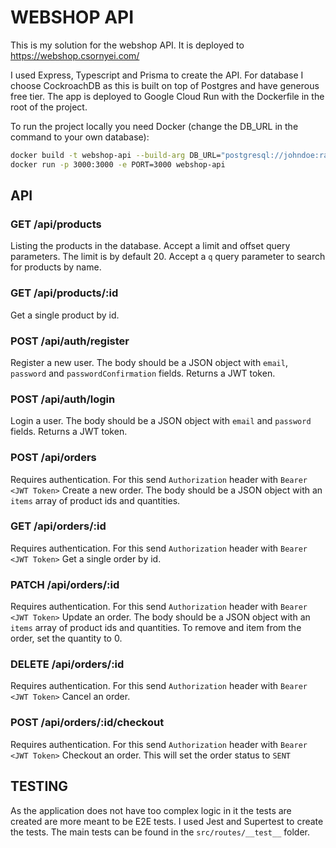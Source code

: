 # WEBSHOP API

This is my solution for the webshop API. It is deployed to https://webshop.csornyei.com/ 

I used Express, Typescript and Prisma to create the API. For database I choose CockroachDB as this is built on top of Postgres and have generous free tier.
The app is deployed to Google Cloud Run with the Dockerfile in the root of the project.

To run the project locally you need Docker (change the DB_URL in the command to your own database):

``` bash
docker build -t webshop-api --build-arg DB_URL="postgresql://johndoe:randompassword@localhost:5432/mydb?schema=public" .
docker run -p 3000:3000 -e PORT=3000 webshop-api
```

## API

### GET /api/products
Listing the products in the database. 
Accept a limit and offset query parameters. The limit is by default 20. 
Accept a `q` query parameter to search for products by name.

### GET /api/products/:id
Get a single product by id.

### POST /api/auth/register
Register a new user. The body should be a JSON object with `email`, `password` and `passwordConfirmation` fields.
Returns a JWT token.

### POST /api/auth/login
Login a user. The body should be a JSON object with `email` and `password` fields.
Returns a JWT token.

### POST /api/orders
Requires authentication. For this send `Authorization` header with `Bearer <JWT Token>`
Create a new order. The body should be a JSON object with an `items` array of product ids and quantities.

### GET /api/orders/:id
Requires authentication. For this send `Authorization` header with `Bearer <JWT Token>`
Get a single order by id.

### PATCH /api/orders/:id
Requires authentication. For this send `Authorization` header with `Bearer <JWT Token>`
Update an order. The body should be a JSON object with an `items` array of product ids and quantities. To remove and item from the order, set the quantity to 0.

### DELETE /api/orders/:id
Requires authentication. For this send `Authorization` header with `Bearer <JWT Token>`
Cancel an order.

### POST /api/orders/:id/checkout
Requires authentication. For this send `Authorization` header with `Bearer <JWT Token>`
Checkout an order. This will set the order status to `SENT`

## TESTING

As the application does not have too complex logic in it the tests are created are more meant to be E2E tests. I used Jest and Supertest to create the tests.
The main tests can be found in the `src/routes/__test__` folder.
